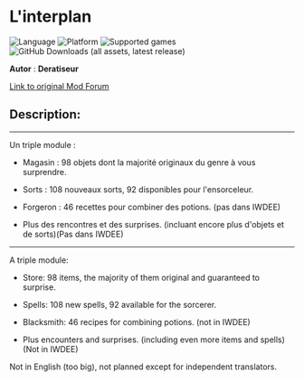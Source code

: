 # L'interplan

![Language](https://img.shields.io/static/v1?label=language&message=french%20%7C%20&color=informational)
![Platform](https://img.shields.io/static/v1?label=platform&message=windows%20%7C%20macOS%20%7C%20&color=informational)
![Supported games](https://img.shields.io/static/v1?label=supported%20games&message=BG2%20%7C%20BGT%20%7C%20BG2EE%20%7C%20EET%20%7C%20IWDEE%20%7C&color=dodgerblue)
![GitHub Downloads (all assets, latest release)](https://img.shields.io/github/downloads/Deratiseur/Interplan/total)

**Autor** : **Deratiseur**

[Link to original Mod Forum](https://www.baldursgateworld.fr/viewtopic.php?t=31563)


## Description:
-------------

Un triple module :

- Magasin : 98 objets dont la majorité originaux du genre à vous surprendre.

- Sorts : 108 nouveaux sorts, 92 disponibles pour l'ensorceleur.

- Forgeron : 46 recettes pour combiner des potions. (pas dans IWDEE)

- Plus des rencontres et des surprises. (incluant encore plus d'objets et de sorts)(Pas dans IWDEE)

------------

A triple module:

- Store: 98 items, the majority of them original and guaranteed to surprise.

- Spells: 108 new spells, 92 available for the sorcerer.

- Blacksmith: 46 recipes for combining potions. (not in IWDEE)

- Plus encounters and surprises. (including even more items and spells)(Not in IWDEE)

Not in English (too big), not planned except for independent translators.
